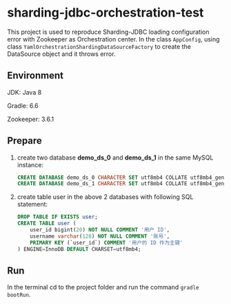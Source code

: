 # sharding-jdbc-orchestration-test
This project is used to reproduce Sharding-JDBC loading configuration error with Zookeeper as Orchestration center. In the class `AppConfig`, using class `YamlOrchestrationShardingDataSourceFactory` to create the DataSource object and it throws error.

## Environment

JDK: Java 8

Gradle: 6.6

Zookeeper: 3.6.1

## Prepare

1. create two database **demo_ds_0** and **demo_ds_1** in the same MySQL instance:

    ```sql
    CREATE DATABASE demo_ds_0 CHARACTER SET utf8mb4 COLLATE utf8mb4_general_ci;
    CREATE DATABASE demo_ds_1 CHARACTER SET utf8mb4 COLLATE utf8mb4_general_ci;
    ```

2. create table user in the above 2 databases with following SQL statement:

    ```sql
    DROP TABLE IF EXISTS user;
    CREATE TABLE user (
        user_id bigint(20) NOT NULL COMMENT '用户 ID',
        username varchar(128) NOT NULL COMMENT '账号',
        PRIMARY KEY (`user_id`) COMMENT '用户的 ID 作为主键'
    ) ENGINE=InnoDB DEFAULT CHARSET=utf8mb4;
    ```

## Run

In the terminal cd to the project folder and run the command `gradle bootRun`.

